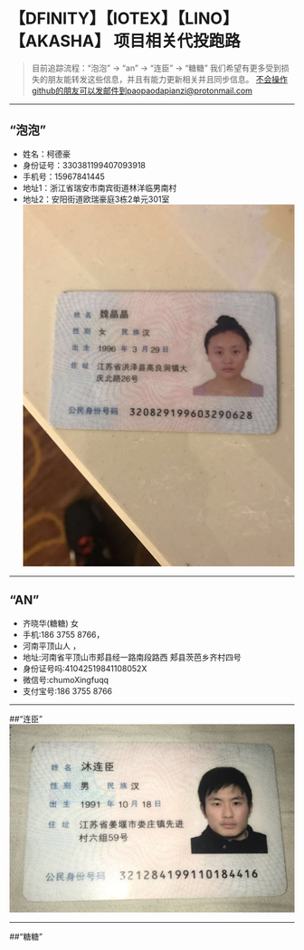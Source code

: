 # 【DFINITY】【IOTEX】【LINO】【AKASHA】 项目相关代投跑路
> 目前追踪流程：“泡泡” -> “an” -> “连臣” -> “糖糖”
我们希望有更多受到损失的朋友能转发这些信息，并且有能力更新相关并且同步信息。
不会操作github的朋友可以发邮件到paopaodapianzi@protonmail.com

***

## “泡泡”
* 姓名：柯德豪
* 身份证号：330381199407093918
* 手机号：15967841445
* 地址1：浙江省瑞安市南宾街道林洋临男南村
* 地址2：安阳街道欧瑞豪庭3栋2单元301室
![](https://github.com/paopaodapianzi/ICO_paolu/blob/master/paopao.jpeg)
***

## “AN”
* 齐晓华‭(糖糖)  女  
* 手机:186 3755 8766，
* 河南平顶山人 ，
* 地址:河南省平顶山市郏县经一路南段路西 郏县茨芭乡齐村四号
* 身份证号吗:41042519841108052X
* 微信号:chumoXingfuqq
* 支付宝号:186 3755 8766

***

##“连臣”
![](https://github.com/paopaodapianzi/ICO_paolu/blob/master/an.jpeg)

***

##“糖糖”
